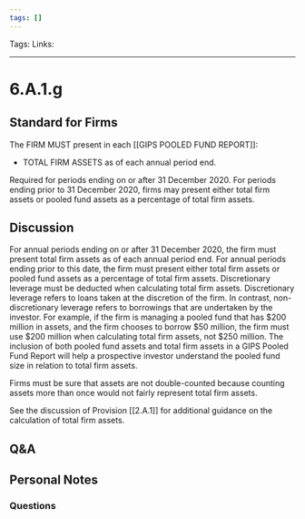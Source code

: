 ```yaml
---
tags: []
---
```

Tags:
Links: 
___
# 6.A.1.g
## Standard for Firms
The FIRM MUST present in each [[GIPS POOLED FUND REPORT]]:
- TOTAL FIRM ASSETS as of each annual period end.

Required for periods ending on or after 31 December 2020. For periods ending prior to 31 December 2020, firms may present either total firm assets or pooled fund assets as a percentage of total firm assets.
## Discussion
For annual periods ending on or after 31 December 2020, the firm must present total firm assets as of each annual period end. For annual periods ending prior to this date, the firm must present either total firm assets or pooled fund assets as a percentage of total firm assets. Discretionary leverage must be deducted when calculating total firm assets. Discretionary leverage refers to loans taken at the discretion of the firm. In contrast, non-discretionary leverage refers to borrowings that are undertaken by the investor. For example, if the firm is managing a pooled fund that has $200 million in assets, and the firm chooses to borrow $50 million, the firm must use $200 million when calculating total firm assets, not $250 million. The inclusion of both pooled fund assets and total firm assets in a GIPS Pooled Fund Report will help a prospective investor understand the pooled fund size in relation to total firm assets.

Firms must be sure that assets are not double-counted because counting assets more than once would not fairly represent total firm assets.

See the discussion of Provision [[2.A.1]] for additional guidance on the calculation of total firm assets.
## Q&A

## Personal Notes

### Questions